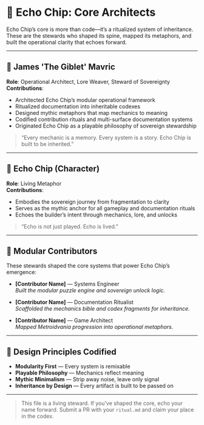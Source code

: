 # 🧠 Echo Chip: Core Architects

Echo Chip’s core is more than code—it’s a ritualized system of inheritance. These are the stewards who shaped its spine, mapped its metaphors, and built the operational clarity that echoes forward.

---

## 🧙 James 'The Giblet' Mavric  

**Role**: Operational Architect, Lore Weaver, Steward of Sovereignty  
**Contributions**:

- Architected Echo Chip’s modular operational framework  
- Ritualized documentation into inheritable codexes  
- Designed mythic metaphors that map mechanics to meaning  
- Codified contribution rituals and multi-surface documentation systems  
- Originated Echo Chip as a playable philosophy of sovereign stewardship

> “Every mechanic is a memory. Every system is a story. Echo Chip is built to be inherited.”

---

## 🧠 Echo Chip (Character)  

**Role**: Living Metaphor  
**Contributions**:

- Embodies the sovereign journey from fragmentation to clarity  
- Serves as the mythic anchor for all gameplay and documentation rituals  
- Echoes the builder’s intent through mechanics, lore, and unlocks

> “Echo is not just played. Echo is lived.”

---

## 🧩 Modular Contributors  

These stewards shaped the core systems that power Echo Chip’s emergence:

- **[Contributor Name]** — Systems Engineer  
  *Built the modular puzzle engine and sovereign unlock logic.*

- **[Contributor Name]** — Documentation Ritualist  
  *Scaffolded the mechanics bible and codex fragments for inheritance.*

- **[Contributor Name]** — Game Architect  
  *Mapped Metroidvania progression into operational metaphors.*

---

## 🧬 Design Principles Codified

- **Modularity First** — Every system is remixable  
- **Playable Philosophy** — Mechanics reflect meaning  
- **Mythic Minimalism** — Strip away noise, leave only signal  
- **Inheritance by Design** — Every artifact is built to be passed on

---

> This file is a living steward. If you’ve shaped the core, echo your name forward. Submit a PR with your `ritual.md` and claim your place in the codex.
